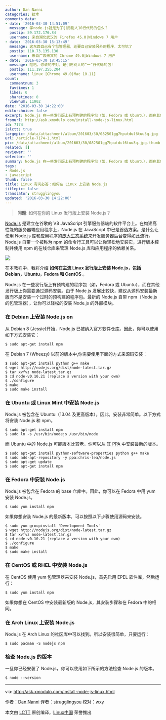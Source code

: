 ```yaml
---
author: Dan Nanni
categories: 技术
comments_data:
- date: '2016-03-30 14:51:09'
  message: 学node.js就是为了引用别人10行代码的包么？
  postip: 59.172.176.84
  username: 来自湖北武汉的 Firefox 45.0|Windows 7 用户
- date: '2016-03-30 15:13:49'
  message: 这东西自己有个包管理器，还要自己安装另外的程序，太可坑了
  postip: 110.73.135.130
  username: 来自广西来宾的 Chrome 49.0|Windows 7 用户
- date: '2016-03-30 18:45:15'
  message: 哈哈，你说的不对，是引用别人的“一”行代码的包！
  postip: 111.197.255.204
  username: linux [Chrome 49.0|Mac 10.11]
count:
  commentnum: 3
  favtimes: 1
  likes: 0
  sharetimes: 0
  viewnum: 11902
date: '2016-03-30 14:22:00'
editorchoice: false
excerpt: Node.js 在一些发行版上有预构建的程序包（如，Fedora 或 Ubuntu），而在其他发行版上你需要通过源码安装。由于 Node.js 发展比较快，建议从源码安装最新版而不是安装一个过时的预构建的程序包。
fromurl: http://ask.xmodulo.com/install-node-js-linux.html
id: 7174
islctt: true
largepic: /data/attachment/album/201603/30/082501gg7hputdul6tuu3q.jpg
url: /article-7174-1.html
pic: /data/attachment/album/201603/30/082501gg7hputdul6tuu3q.jpg.thumb.jpg
related: []
reviewer: ''
selector: ''
summary: Node.js 在一些发行版上有预构建的程序包（如，Fedora 或 Ubuntu），而在其他发行版上你需要通过源码安装。由于 Node.js 发展比较快，建议从源码安装最新版而不是安装一个过时的预构建的程序包。
tags:
- Node.js
- javascript
thumb: false
title: Linux 有问必答：如何在 Linux 上安装 Node.js
titlepic: false
translator: strugglingyou
updated: '2016-03-30 14:22:00'
---
```



> 
> **问题**: 如何在你的 Linux 发行版上安装 Node.js？
> 
> 
> 


[Node.js](http://nodejs.org/) 是建立在谷歌的 V8 JavaScript 引擎服务器端的软件平台上。在构建高性能的服务器端应用程序上，Node.js 在 JavaScript 中已是首选方案。是什么让使用 Node.js 库和应用程序的[庞大生态系统](https://www.npmjs.com/)来开发服务器后台变得如此流行。Node.js 自带一个被称为 npm 的命令行工具可以让你轻松地安装它，进行版本控制并使用 npm 的在线仓库来管理 Node.js 库和应用程序的依赖关系。


![](/data/attachment/album/201603/30/082501gg7hputdul6tuu3q.jpg)


在本教程中，我将介绍 **如何在主流 Linux 发行版上安装 Node.js，包括 Debian，Ubuntu，Fedora 和 CentOS** 。


Node.js 在一些发行版上有预构建的程序包（如，Fedora 或 Ubuntu），而在其他发行版上你需要通过源码安装。由于 Node.js 发展比较快，建议从源码安装最新版而不是安装一个过时的预构建的程序包。最新的 Node.js 自带 npm（Node.js 的包管理器），让你可以轻松的安装 Node.js 的外部模块。


### 在 Debian 上安装 Node.js on


从 Debian 8 (Jessie)开始，Node.js 已被纳入官方软​​件仓库。因此，你可以使用如下方式安装它：



```
$ sudo apt-get install npm

```

在 Debian 7 (Wheezy) 以前的版本中,你需要使用下面的方式来源码安装：



```
$ sudo apt-get install python g++ make
$ wget http://nodejs.org/dist/node-latest.tar.gz
$ tar xvfvz node-latest.tar.gz
$ cd node-v0.10.21 (replace a version with your own)
$ ./configure
$ make
$ sudo make install

```

### 在 Ubuntu 或 Linux Mint 中安装 Node.js


Node.js 被包含在 Ubuntu（13.04 及更高版本）。因此，安装非常简单。以下方式将安装 Node.js 和 npm。



```
$ sudo apt-get install npm
$ sudo ln -s /usr/bin/nodejs /usr/bin/node

```

而 Ubuntu 中的 Node.js 可能版本比较老，你可以从 [其 PPA](https://launchpad.net/%7Echris-lea/+archive/node.js) 中安装最新的版本。



```
$ sudo apt-get install python-software-properties python g++ make
$ sudo add-apt-repository -y ppa:chris-lea/node.js
$ sudo apt-get update
$ sudo apt-get install npm

```

### 在 Fedora 中安装 Node.js


Node.js 被包含在 Fedora 的 base 仓库中。因此，你可以在 Fedora 中用 yum 安装 Node.js。



```
$ sudo yum install npm

```

如果你想安装 Node.js 的最新版本，可以按照以下步骤使用源码来安装。



```
$ sudo yum groupinstall 'Development Tools'
$ wget http://nodejs.org/dist/node-latest.tar.gz
$ tar xvfvz node-latest.tar.gz
$ cd node-v0.10.21 (replace a version with your own)
$ ./configure
$ make
$ sudo make install

```

### 在 CentOS 或 RHEL 中安装 Node.js


在 CentOS 使用 yum 包管理器来安装 Node.js，首先启用 EPEL 软件库，然后运行：



```
$ sudo yum install npm

```

如果你想在 CentOS 中安装最新版的 Node.js，其安装步骤和在 Fedora 中的相同。


### 在 Arch Linux 上安装 Node.js


Node.js 在 Arch Linux 的社区库中可以找到。所以安装很简单，只要运行：



```
$ sudo pacman -S nodejs npm

```

### 检查 Node.js 的版本


一旦你已经安装了 Node.js，你可以使用如下所示的方法检查 Node.js 的版本。



```
$ node --version 

```



---


via: <http://ask.xmodulo.com/install-node-js-linux.html>


作者：[Dan Nanni](http://ask.xmodulo.com/author/nanni) 译者：[strugglingyou](https://github.com/strugglingyou) 校对：[wxy](https://github.com/wxy)


本文由 [LCTT](https://github.com/LCTT/TranslateProject) 原创编译，[Linux中国](https://linux.cn/) 荣誉推出